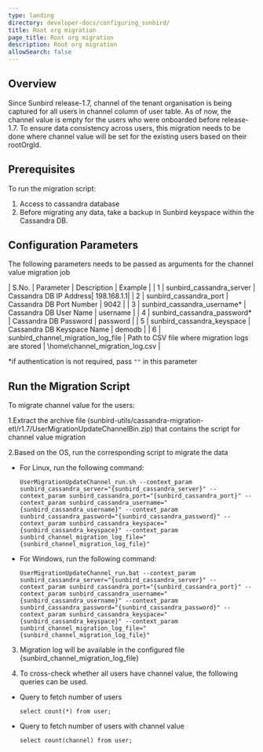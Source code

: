 ```yaml
---
type: landing
directory: developer-docs/configuring_sunbird/
title: Root org migration
page_title: Root org migration
description: Root org migration
allowSearch: false
---
```


## Overview

Since Sunbird release-1.7, channel of the tenant organisation is being captured for all users in channel column of user table. As of now, the channel value is empty for the users who were onboarded before release-1.7. To ensure data consistency across users, this migration needs to be done where channel value will be set for the existing users based on their rootOrgId.

## Prerequisites

To run the migration script:

1. Access to cassandra database
2. Before migrating any data, take a backup in Sunbird keyspace within the Cassandra DB.

## Configuration Parameters
The following parameters needs to be passed as arguments for the channel value migration job

| S.No. | Parameter | Description | Example |
| 1 | sunbird_cassandra_server | Cassandra DB IP Address| 198.168.1.1|
| 2 | sunbird_cassandra_port | Cassandra DB Port Number | 9042 |
| 3 | sunbird_cassandra_username* | Cassandra DB User Name | username |
| 4 | sunbird_cassandra_password* | Cassandra DB Password | password |
| 5 | sunbird_cassandra_keyspace  | Cassandra DB Keyspace Name | demodb |
| 6 | sunbird_channel_migration_log_file | Path to CSV file where migration logs are stored | \home\channel_migration_log.csv |

*if authentication is not required, pass `""` in this parameter

## Run the Migration Script

To migrate channel value for the users:

1.Extract the archive file (sunbird-utils/cassandra-migration-etl/r1.7/UserMigrationUpdateChannelBin.zip) that contains the script for channel value migration

2.Based on the OS, run the corresponding script to migrate the data
 
- For Linux, run the following command:
    ```
    UserMigrationUpdateChannel_run.sh --context_param sunbird_cassandra_server="{sunbird_cassandra_server}" --context_param sunbird_cassandra_port="{sunbird_cassandra_port}" --context_param sunbird_cassandra_username="{sunbird_cassandra_username}" --context_param sunbird_cassandra_password="{sunbird_cassandra_password}" --context_param sunbird_cassandra_keyspace="{sunbird_cassandra_keyspace}" --context_param sunbird_channel_migration_log_file="{sunbird_channel_migration_log_file}"
    ```

- For Windows, run the following command:

    ```
    UserMigrationUpdateChannel_run.bat --context_param sunbird_cassandra_server="{sunbird_cassandra_server}" --context_param sunbird_cassandra_port="{sunbird_cassandra_port}" --context_param sunbird_cassandra_username="{sunbird_cassandra_username}" --context_param sunbird_cassandra_password="{sunbird_cassandra_password}" --context_param sunbird_cassandra_keyspace="{sunbird_cassandra_keyspace}" --context_param sunbird_channel_migration_log_file="{sunbird_channel_migration_log_file}"
    ```

3. Migration log will be available in the configured file {sunbird_channel_migration_log_file}

4. To cross-check whether all users have channel value, the following queries can be used.

- Query to fetch number of users
    ```
    select count(*) from user;
    ```

- Query to fetch number of users with channel value
    ```
    select count(channel) from user;
    ```
